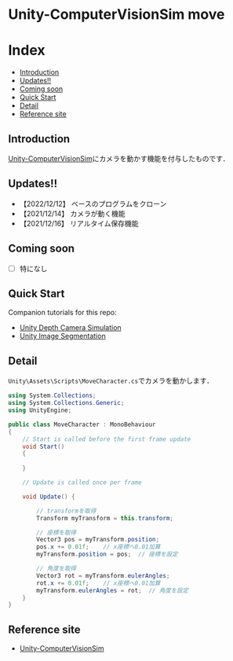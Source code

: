 # Unity-ComputerVisionSim move




# Index

- [Introduction](#introduction)
- [Updates!!](#updates)
- [Coming soon](#coming-soon)
- [Quick Start](#quick-start)
- [Detail](#detail)
- [Reference site](#reference-site)

## Introduction

[Unity-ComputerVisionSim](https://www.immersivelimit.com/tutorials/unity-image-segmentation)にカメラを動かす機能を付与したものです．


## Updates!!
* 【2022/12/12】 ベースのプログラムをクローン
* 【2021/12/14】 カメラが動く機能
* 【2021/12/16】 リアルタイム保存機能

## Coming soon
- [ ] 特になし

## Quick Start

Companion tutorials for this repo:
- [Unity Depth Camera Simulation](http://www.immersivelimit.com/tutorials/unity-depth-camera-simulation)  
- [Unity Image Segmentation](http://www.immersivelimit.com/tutorials/unity-image-segmentation)


## Detail

`Unity\Assets\Scripts\MoveCharacter.cs`でカメラを動かします．

```c#
using System.Collections;
using System.Collections.Generic;
using UnityEngine;

public class MoveCharacter : MonoBehaviour
{
    // Start is called before the first frame update
    void Start()
    {
        
    }

    // Update is called once per frame

    void Update() {

        // transformを取得
        Transform myTransform = this.transform;

        // 座標を取得
        Vector3 pos = myTransform.position;
        pos.x += 0.01f;    // x座標へ0.01加算  
        myTransform.position = pos;  // 座標を設定

        // 角度を取得
        Vector3 rot = myTransform.eulerAngles;
        rot.x += 0.01f;    // x座標へ0.01加算
        myTransform.eulerAngles = rot;  // 角度を設定
    }
}

```


## Reference site

- [Unity-ComputerVisionSim](https://www.immersivelimit.com/tutorials/unity-image-segmentation)